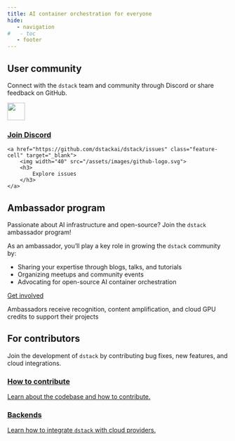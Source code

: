 ```yaml
---
title: AI container orchestration for everyone
hide:
   - navigation
#   - toc
   - footer
---
```


<style>
.md-main .md-main__inner.md-grid {
    flex-direction: row-reverse;
}
</style>

## User community

Connect with the `dstack` team and community through Discord or share feedback on GitHub.

<div class="providers tx-landing__highlights_grid featured">
    <a href="https://discord.gg/u8SmfwPpMd" class="feature-cell" target="_blank">
        <img width="40" src="/assets/images/discord-logo.svg">
        <h3>
            Join Discord
        </h3>
    </a>

    <a href="https://github.com/dstackai/dstack/issues" class="feature-cell" target="_blank">
        <img width="40" src="/assets/images/github-logo.svg">
        <h3>
            Explore issues
        </h3>
    </a>
</div>

## Ambassador program

Passionate about AI infrastructure and open-source? Join the `dstack` ambassador program!

As an ambassador, you’ll play a key role in growing the `dstack` community by:

* Sharing your expertise through blogs, talks, and tutorials
* Organizing meetups and community events
* Advocating for open-source AI container orchestration

<a href="https://calendly.com/dstackai/discovery-call" target="_blank"
   class="md-button md-button--primary sky small" 
    data-tally-open="3jGzb9"
    data-tally-overlay="1">
    Get involved
</a>

Ambassadors receive recognition, content amplification, and cloud GPU credits to support their projects

## For contributors

Join the development of `dstack` by contributing bug fixes, new features, and cloud integrations.

<div class="providers tx-landing__highlights_grid featured">
    <a href="https://github.com/dstackai/dstack/blob/master/CONTRIBUTING.md" class="feature-cell" target="_blank">
       <h3>
           How to contribute
       </h3>
       <p>
            Learn about the codebase and how to contribute.
        </p>
    </a>
    <a href="https://github.com/dstackai/dstack/blob/master/contributing/BACKENDS.md" class="feature-cell" target="_blank">
       <h3>
           Backends
       </h3>
       <p>
            Learn how to integrate <code>dstack</code> with cloud providers.
        </p>
    </a>
</div>